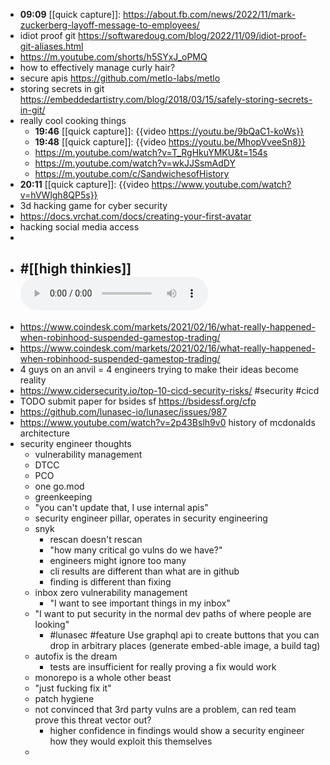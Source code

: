 - **09:09** [[quick capture]]:  https://about.fb.com/news/2022/11/mark-zuckerberg-layoff-message-to-employees/
- idiot proof git https://softwaredoug.com/blog/2022/11/09/idiot-proof-git-aliases.html
- https://m.youtube.com/shorts/h5SYxJ_oPMQ
- how to effectively manage curly hair?
- secure apis https://github.com/metlo-labs/metlo
- storing secrets in git https://embeddedartistry.com/blog/2018/03/15/safely-storing-secrets-in-git/
- really cool cooking things
	- **19:46** [[quick capture]]:   {{video https://youtu.be/9bQaC1-koWs}}
	- **19:48** [[quick capture]]:  {{video https://youtu.be/MhopVveeSn8}}
	- https://m.youtube.com/watch?v=T_RgHkuYMKU&t=154s
	- https://m.youtube.com/watch?v=wkJJSsmAdDY
	- https://m.youtube.com/c/SandwichesofHistory
- **20:11** [[quick capture]]:  {{video https://www.youtube.com/watch?v=hVWlgh8QP5s}}
- 3d hacking game for cyber security
- https://docs.vrchat.com/docs/creating-your-first-avatar
- hacking social media access
-
- #[[high thinkies]] ![2022-11-09-21-23-52.aac](../assets/2022-11-09-21-23-52.aac)
	-
- https://www.coindesk.com/markets/2021/02/16/what-really-happened-when-robinhood-suspended-gamestop-trading/
- https://www.coindesk.com/markets/2021/02/16/what-really-happened-when-robinhood-suspended-gamestop-trading/
- 4 guys on an anvil = 4 engineers trying to make their ideas become reality
- https://www.cidersecurity.io/top-10-cicd-security-risks/ #security #cicd
- TODO submit paper for bsides sf https://bsidessf.org/cfp
- https://github.com/lunasec-io/lunasec/issues/987
- https://www.youtube.com/watch?v=2p43Bslh9v0 history of mcdonalds architecture
- security engineer thoughts
	- vulnerability management
	- DTCC
	- PCO
	- one go.mod
	- greenkeeping
	- "you can't update that, I use internal apis"
	- security engineer pillar, operates in security engineering
	- snyk
		- rescan doesn't rescan
		- "how many critical go vulns do we have?"
		- engineers might ignore too many
		- cli results are different than what are in github
		- finding is different than fixing
	- inbox zero vulnerability management
		- "I want to see important things in my inbox"
	- "I want to put security in the normal dev paths of where people are looking"
		- #lunasec #feature Use graphql api to create buttons that you can drop in arbitrary places (generate embed-able image, a build tag)
	- autofix is the dream
		- tests are insufficient for really proving a fix would work
	- monorepo is a whole other beast
	- "just fucking fix it"
	- patch hygiene
	- not convinced that 3rd party vulns are a problem, can red team prove this threat vector out?
		- higher confidence in findings would show a security engineer how they would exploit this themselves
	-
